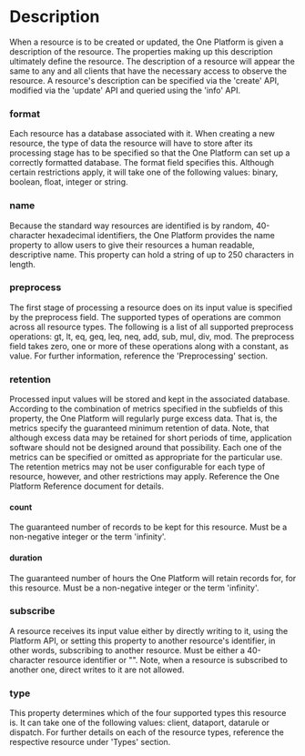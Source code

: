 Description
===========

When a resource is to be created or updated, the One Platform is given a
description of the resource. The properties making up this description
ultimately define the resource. The description of a resource will
appear the same to any and all clients that have the necessary access to
observe the resource. A resource's description can be specified via the
'create' API, modified via the 'update' API and queried using the 'info'
API.

### format

Each resource has a database associated with it. When creating a new
resource, the type of data the resource will have to store after its
processing stage has to be specified so that the One Platform can set up
a correctly formatted database. The format field specifies this.
Although certain restrictions apply, it will take one of the following
values: binary, boolean, float, integer or string.

### name

Because the standard way resources are identified is by random,
40-character hexadecimal identifiers, the One Platform provides the name
property to allow users to give their resources a human readable,
descriptive name. This property can hold a string of up to 250
characters in length.

### preprocess

The first stage of processing a resource does on its input value is
specified by the preprocess field. The supported types of operations are
common across all resource types. The following is a list of all
supported preprocess operations: gt, lt, eq, geq, leq, neq, add, sub,
mul, div, mod. The preprocess field takes zero, one or more of these
operations along with a constant, as value. For further information,
reference the 'Preprocessing' section.

### retention

Processed input values will be stored and kept in the associated
database. According to the combination of metrics specified in the
subfields of this property, the One Platform will regularly purge excess
data. That is, the metrics specify the guaranteed minimum retention of
data. Note, that although excess data may be retained for short periods
of time, application software should not be designed around that
possibility. Each one of the metrics can be specified or omitted as
appropriate for the particular use. The retention metrics may not be
user configurable for each type of resource, however, and other
restrictions may apply. Reference the One Platform Reference document
for details.

#### count

The guaranteed number of records to be kept for this resource. Must be a
non-negative integer or the term 'infinity'.

#### duration

The guaranteed number of hours the One Platform will retain records for,
for this resource. Must be a non-negative integer or the term
'infinity'.

### subscribe

A resource receives its input value either by directly writing to it,
using the Platform API, or setting this property to another resource's
identifier, in other words, subscribing to another resource. Must be
either a 40-character resource identifier or "". Note, when a resource
is subscribed to another one, direct writes to it are not allowed.

### type

This property determines which of the four supported types this resource
is. It can take one of the following values: client, dataport, datarule
or dispatch. For further details on each of the resource types,
reference the respective resource under 'Types' section.

